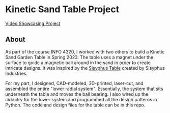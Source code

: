 # Kinetic Sand Table Project

[Video Showcasing Project](https://youtu.be/nE8-jg9E_zc)

## About

As part of the course INFO 4320, I worked with two others to build a Kinetic Sand Garden Table in Spring 2023. The table uses a magnet under the surface to guide a magnetic ball around in the sand in order to create intricate designs. It was inspired by the [Sisyphus Table](https://www.youtube.com/watch?v=oGynRqnkYXw) created by Sisyphus Industries.

For my part, I designed, CAD-modeled, 3D-printed, laser-cut, and assembled the entire "lower radial system". Essentially, the system that sits underneath the table and moves the ball bearing. I also wired up the circuitry for the lower system and programmed all the design patterns in Python. The code and design files for the table can be in this repo.

